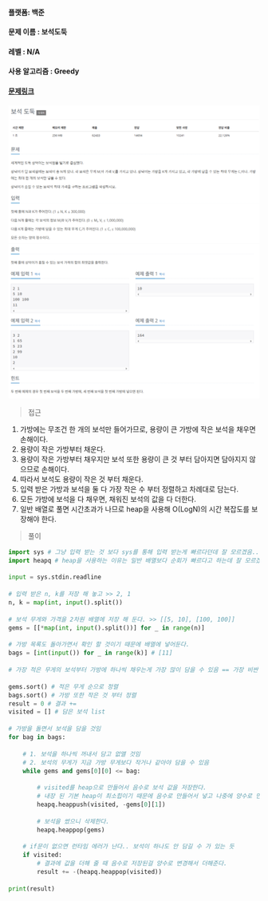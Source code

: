 #### 플랫폼: 백준
#### 문제 이름 : 보석도둑
#### 레벨 : N/A
#### 사용 알고리즘 : Greedy
#### [문제링크](https://www.acmicpc.net/problem/1202)

![1202_1.png](1202_1.png)
![1202_2.png](1202_2.png)

> 접근
 
1. 가방에는 무조건 한 개의 보석만 들어가므로, 용량이 큰 가방에 작은 보석을 채우면 손해이다.
2. 용량이 작은 가방부터 채운다.
3. 용량이 작은 가방부터 채우지만 보석 또한 용량이 큰 것 부터 담아지면 담아지지 않으므로 손해이다.
4. 따라서 보석도 용량이 작은 것 부터 채운다.
5. 입력 받은 가방과 보석을 둘 다 가장 작은 수 부터 정렬하고 차례대로 담는다.
6. 모든 가방에 보석을 다 채우면, 채워진 보석의 값을 다 더한다.
7. 일반 배열로 풀면 시간초과가 나므로 heap을 사용해 O(LogN)의 시간 복잡도를 보장해야 한다. 

> 풀이
```python
import sys # 그냥 입력 받는 것 보다 sys를 통해 입력 받는게 빠르다던데 잘 모르겠음..
import heapq # heap을 사용하는 이유는 일반 배열보다 순회가 빠르다고 하는데 잘 모르겠음..

input = sys.stdin.readline

# 입력 받은 n, k를 저장 해 놓고 >> 2, 1
n, k = map(int, input().split())

# 보석 무게와 가격을 2차원 배열에 저장 해 둔다. >> [[5, 10], [100, 100]]
gems = [[*map(int, input().split())] for _ in range(n)]

# 가방 목록도 돌아가면서 확인 할 것이기 때문에 배열에 넣어둔다.
bags = [int(input()) for _ in range(k)] # [11]

# 가장 적은 무게의 보석부터 가방에 하나씩 채우는게 가장 많이 담을 수 있음 == 가장 비싼 가방이 됨

gems.sort() # 적은 무게 순으로 정렬
bags.sort() # 가방 또한 작은 것 부터 정렬
result = 0 # 결과 +=
visited = [] # 담은 보석 list

# 가방을 돌면서 보석을 담을 것임
for bag in bags:
    
    # 1. 보석을 하나씩 꺼내서 담고 없앨 것임
    # 2. 보석의 무게가 지금 가방 무게보다 작거나 같아야 담을 수 있음
    while gems and gems[0][0] <= bag:
        
        # visited를 heap으로 만들어서 음수로 보석 값을 저장한다.
        # 내장 된 기본 heap이 최소힙이기 때문에 음수로 만들어서 넣고 나중에 양수로 만들어 뺄 것임
        heapq.heappush(visited, -gems[0][1])
        
        # 보석을 썼으니 삭제한다.
        heapq.heappop(gems)
    
    # if문이 없으면 런타임 에러가 난다.. 보석이 하나도 안 담길 수 가 있는 듯
    if visited:    
        # 결과에 값을 더해 줄 때 음수로 저장된걸 양수로 변경해서 더해준다.
        result += -(heapq.heappop(visited))
        
print(result)
```
